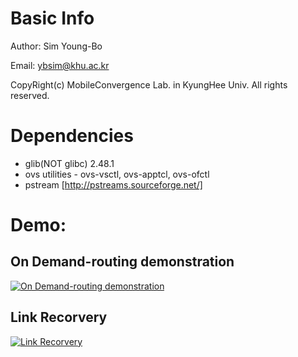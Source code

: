 # Basic Info
Author: Sim Young-Bo

Email: ybsim@khu.ac.kr

CopyRight(c) MobileConvergence Lab. in KyungHee Univ. All rights reserved.

# Dependencies

* glib(NOT glibc) 2.48.1
* ovs utilities - ovs-vsctl, ovs-apptcl, ovs-ofctl
* pstream [http://pstreams.sourceforge.net/]

# Demo:

## On Demand-routing demonstration
[![On Demand-routing demonstration](http://img.youtube.com/vi/iovfKlgC_WU/0.jpg)](https://www.youtube.com/watch?v=iovfKlgC_WU)

## Link Recorvery
[![Link Recorvery](http://img.youtube.com/vi/J87rRuPp1Wg/0.jpg)](https://www.youtube.com/watch?v=J87rRuPp1Wg)
